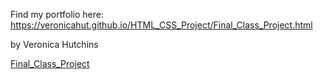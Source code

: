 Find my portfolio here: https://veronicahut.github.io/HTML_CSS_Project/Final_Class_Project.html 

 by <a id='https://veronicahut.github.io/HTML_CSS_Project/Final_Class_Project.html'>Veronica Hutchins</a> 
 
[Final_Class_Project](#https://veronicahut.github.io/HTML_CSS_Project/Final_Class_Project.html)
 

